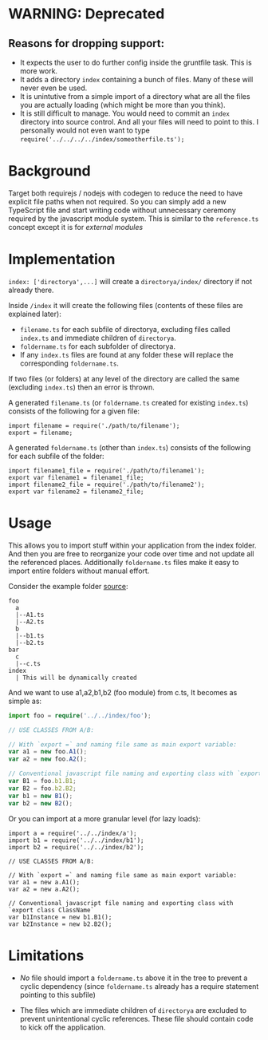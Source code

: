 # WARNING: Deprecated

## Reasons for dropping support: 
* It expects the user to do further config inside the gruntfile task. This is more work. 
* It adds a directory `index` containing a bunch of files. Many of these will never even be used. 
* It is unintutive from a simple import of a directory what are all the files you are actually loading (which might be more than you think). 
* It is still difficult to manage. You would need to commit an `index` directory into source control. And all your files will need to point to this. I personally would not even want to type `require('../../../../index/someotherfile.ts');`

# Background 

Target both requirejs / nodejs with codegen to reduce the need to have explicit file paths when not required. So you can simply add a new TypeScript file and start writing code without unnecessary ceremony required by the javascript module system. This is similar to the `reference.ts` concept except it is for *external modules*

# Implementation

`index: ['directorya',...]` will create a `directorya/index/` directory if not already there. 

Inside `/index` it will create the following files (contents of these files are explained later):

* `filename.ts` for each subfile of directorya, excluding files called `index.ts` and immediate children of `directorya`.
* `foldername.ts` for each subfolder of directorya.
* If any `index.ts` files are found at any folder these will replace the corresponding `foldername.ts`. 

If two files (or folders) at any level of the directory are called the same (excluding `index.ts`) then an error is thrown.

A generated `filename.ts` (or `foldername.ts` created for existing `index.ts`) consists of the following for a given file: 

```
import filename = require('./path/to/filename');
export = filename;
```

A generated `foldername.ts` (other than `index.ts`) consists of the following for each subfile of the folder: 

```
import filename1_file = require('./path/to/filename1');
export var filename1 = filename1_file;
import filename2_file = require('./path/to/filename2');
export var filename2 = filename2_file;
```

# Usage
This allows you to import stuff within your application from the index folder. And then you are free to reorganize your code over time and not update all the referenced places. Additionally `foldername.ts` files make it easy to import entire folders without manual effort.

Consider the example folder [source](https://github.com/grunt-ts/grunt-ts/tree/master/test/index/ts): 
```
foo
  a
  |--A1.ts
  |--A2.ts
  b
  |--b1.ts
  |--b2.ts
bar
  c
  |--c.ts
index
  | This will be dynamically created  
```  
And we want to use a1,a2,b1,b2 (foo module) from c.ts,  It becomes as simple as: 

``` TypeScript
import foo = require('../../index/foo');

// USE CLASSES FROM A/B:

// With `export =` and naming file same as main export variable: 
var a1 = new foo.A1();
var a2 = new foo.A2();

// Conventional javascript file naming and exporting class with `export class ClassName`
var B1 = foo.b1.B1;
var B2 = foo.b2.B2;
var b1 = new B1();
var b2 = new B2();
```

Or you can import at a more granular level (for lazy loads): 
```
import a = require('../../index/a');
import b1 = require('../../index/b1');
import b2 = require('../../index/b2');

// USE CLASSES FROM A/B:

// With `export =` and naming file same as main export variable: 
var a1 = new a.A1();
var a2 = new a.A2();

// Conventional javascript file naming and exporting class with `export class ClassName`
var b1Instance = new b1.B1();
var b2Instance = new b2.B2();
```

# Limitations

* *No* file should import a `foldername.ts` above it in the tree to prevent a cyclic dependency (since `foldername.ts` already has a require statement pointing to this subfile)

* The files which are immediate children of `directorya` are excluded to prevent unintentional cyclic references. These file should contain code to kick off the application.  
